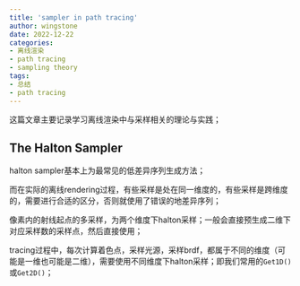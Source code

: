 ```yaml
---
title: 'sampler in path tracing'
author: wingstone
date: 2022-12-22
categories:
- 离线渲染
- path tracing
- sampling theory
tags: 
- 总结
- path tracing
---
```


这篇文章主要记录学习离线渲染中与采样相关的理论与实践；

<!--more-->

## The Halton Sampler

halton sampler基本上为最常见的低差异序列生成方法；

而在实际的离线rendering过程，有些采样是处在同一维度的，有些采样是跨维度的，需要进行合适的区分，否则就使用了错误的地差异序列；

像素内的射线起点的多采样，为两个维度下halton采样；一般会直接预生成二维下对应采样数的采样点，然后直接使用；

tracing过程中，每次计算着色点，采样光源，采样brdf，都属于不同的维度（可能是一维也可能是二维），需要使用不同维度下halton采样；即我们常用的`Get1D()`或`Get2D()`；